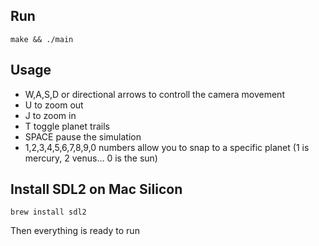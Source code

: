 ## Run

`make && ./main`

## Usage

- W,A,S,D or directional arrows to controll the camera movement
- U to zoom out
- J to zoom in
- T toggle planet trails
- SPACE pause the simulation
- 1,2,3,4,5,6,7,8,9,0 numbers allow you to snap to a specific planet (1 is mercury, 2 venus... 0 is the sun)

## Install SDL2 on Mac Silicon

`brew install sdl2`

Then everything is ready to run